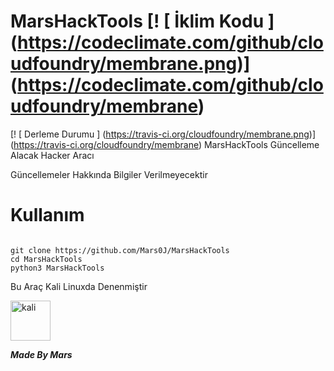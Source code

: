 # MarsHackTools [! [ İklim Kodu ] (https://codeclimate.com/github/cloudfoundry/membrane.png)] (https://codeclimate.com/github/cloudfoundry/membrane)
[! [ Derleme Durumu ] (https://travis-ci.org/cloudfoundry/membrane.png)] (https://travis-ci.org/cloudfoundry/membrane)
MarsHackTools Güncelleme Alacak Hacker Aracı

<i class="fab fa-twitter"></i>
Güncellemeler Hakkında Bilgiler Verilmeyecektir


# Kullanım 

```

git clone https://github.com/Mars0J/MarsHackTools
cd MarsHackTools
python3 MarsHackTools

```

Bu Araç Kali Linuxda Denenmiştir

<a href="https://emoji.gg/emoji/3225_kali"><img src="https://emoji.gg/assets/emoji/3225_kali.png" width="64px" height="64px" alt="kali"></a>



***Made By Mars***

